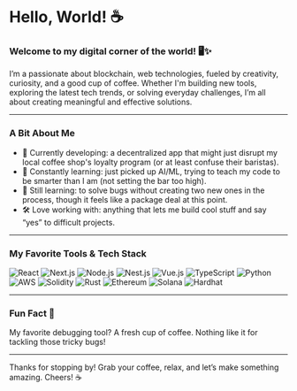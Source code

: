# Hello, World! ☕️

### Welcome to my digital corner of the world! 🖥️✨

I’m a passionate about blockchain, web technologies, fueled by creativity, curiosity, and a good cup of coffee. Whether I'm building new tools, exploring the latest tech trends, or solving everyday challenges, I’m all about creating meaningful and effective solutions.

---

### A Bit About Me

- 🔭 Currently developing: a decentralized app that might just disrupt my local coffee shop's loyalty program (or at least confuse their baristas).
- 🌱 Constantly learning: just picked up AI/ML, trying to teach my code to be smarter than I am (not setting the bar too high).
- 🌱 Still learning: to solve bugs without creating two new ones in the process, though it feels like a package deal at this point.
- 🛠️ Love working with: anything that lets me build cool stuff and say “yes” to difficult projects.

---

### My Favorite Tools & Tech Stack

![React](https://img.shields.io/badge/-React-000?style=for-the-badge&logo=react)
![Next.js](https://img.shields.io/badge/-Next.js-000?style=for-the-badge&logo=next.js)
![Node.js](https://img.shields.io/badge/-Node.js-000?style=for-the-badge&logo=node.js)
![Nest.js](https://img.shields.io/badge/-Nest.js-000?style=for-the-badge&logo=nestjs)
![Vue.js](https://img.shields.io/badge/-Vue.js-000?style=for-the-badge&logo=vue.js)
![TypeScript](https://img.shields.io/badge/-TypeScript-000?style=for-the-badge&logo=typescript)
![Python](https://img.shields.io/badge/-Python-000?style=for-the-badge&logo=python)
![AWS](https://img.shields.io/badge/-AWS-000?style=for-the-badge&logo=amazon-aws)
![Solidity](https://img.shields.io/badge/-Solidity-000?style=for-the-badge&logo=solidity)
![Rust](https://img.shields.io/badge/-Rust-000?style=for-the-badge&logo=rust)
![Ethereum](https://img.shields.io/badge/-Ethereum-000?style=for-the-badge&logo=ethereum)
![Solana](https://img.shields.io/badge/-Solana-000?style=for-the-badge&logo=solana)
![Hardhat](https://img.shields.io/badge/-Hardhat-000?style=for-the-badge&logo=hardhat)

---

### Fun Fact 🌟

My favorite debugging tool? A fresh cup of coffee. Nothing like it for tackling those tricky bugs!

---

Thanks for stopping by! Grab your coffee, relax, and let’s make something amazing. Cheers! ☕️
